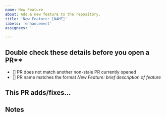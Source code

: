 ```yaml
---
name: New Feature
about: Add a new feature to the repository.
title: 'New Feature: [NAME]'
labels: 'enhancement'
assignees: ''

---
```

<!-- If you are adding a new icon, follow the steps listed here, and delete the **New Icon** section above. -->

## Double check these details before you open a PR**

<!-- Tick the checkboxes to ensure you've done everything correctly -->
- [] PR does not match another non-stale PR currently opened
- [] PR name matches the format *New Feature: brief description of feature*


## This PR adds/fixes...

<!-- List your features here and the benefits they bring. -->

## Notes

<!-- List anything note-worthy here (potential issues, this needs to be merged to `master` before working, etc....). -->
